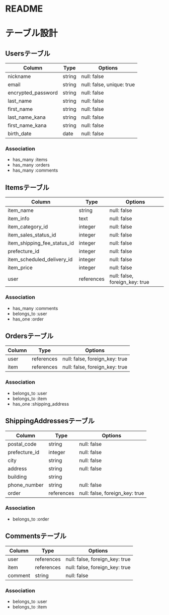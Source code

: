 # README
# テーブル設計

## Usersテーブル
| Column                | Type   | Options                              |
| --------------------- | ------ | ------------------------------------ |
| nickname              | string | null: false                          |
| email                 | string | null: false, unique: true            |
| encrypted_password    | string | null: false                          |
| last_name             | string | null: false                          |
| first_name            | string | null: false                          |
| last_name_kana        | string | null: false                          |
| first_name_kana       | string | null: false                          |
| birth_date            | date   | null: false                          |

### Association
- has_many :items
- has_many :orders
- has_many :comments

## Itemsテーブル
| Column                      | Type       | Options                        |
| --------------------------- | ---------- | ------------------------------ |
| item_name                   | string     | null: false                    |
| item_info                   | text       | null: false                    |
| item_category_id            | integer    | null: false                    |
| item_sales_status_id        | integer    | null: false                    |
| item_shipping_fee_status_id | integer    | null: false                    |
| prefecture_id               | integer    | null: false                    |
| item_scheduled_delivery_id  | integer    | null: false                    |
| item_price                  | integer    | null: false                    |
| user                        | references | null: false, foreign_key: true |

### Association
- has_many :comments
- belongs_to :user
- has_one :order

## Ordersテーブル
| Column  | Type       | Options                        |
| ------- | ---------- | ------------------------------ |
| user    | references | null: false, foreign_key: true |
| item    | references | null: false, foreign_key: true |

### Association
- belongs_to :user
- belongs_to :item
- has_one :shipping_address

## ShippingAddressesテーブル
| Column        | Type       | Options                        |
| ------------- | ---------- | ------------------------------ |
| postal_code   | string     | null: false                    |
| prefecture_id | integer    | null: false                    |
| city          | string     | null: false                    |
| address       | string     | null: false                    |
| building      | string     |                                |
| phone_number  | string     | null: false                    |
| order         | references | null: false, foreign_key: true |

### Association
- belongs_to :order

## Commentsテーブル
| Column  | Type       | Options                        |
| ------- | ---------- | ------------------------------ |
| user    | references | null: false, foreign_key: true |
| item    | references | null: false, foreign_key: true |
| comment | string     | null: false                    |

### Association
- belongs_to :user
- belongs_to :item
